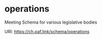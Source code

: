 # operations 

Meeting Schema for various legislative bodies

URI: https://ch.paf.link/schema/operations

